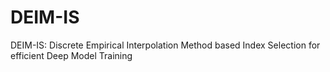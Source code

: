 # DEIM-IS
DEIM-IS: Discrete Empirical Interpolation Method based Index Selection for efficient Deep Model Training
